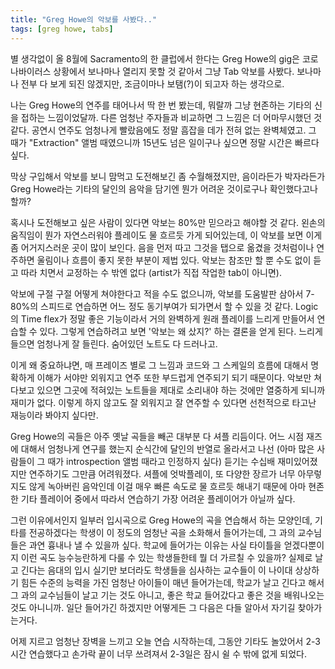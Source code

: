 ```yaml
---
title: "Greg Howe의 악보를 사봤다.."
tags: [greg howe, tabs]
---
```


별 생각없이 올 8월에 Sacramento의 한 클럽에서 한다는 Greg Howe의 gig은 코로나바이러스 상황에서 보나마나 열리지 못할 것 같아서 그냥 Tab 악보를 사봤다. 보나마나 전부 다 보게 되진 않겠지만, 조금이마나 보탬(?)이 되고자 하는 생각으로.

나는 Greg Howe의 연주를 태어나서 딱 한 번 봤는데, 뭐랄까 그냥 현존하는 기타의 신을 접하는 느낌이었달까. 다른 엄청난 주자들과 비교하면 그 느낌은 더 어마무시했던 것 같다. 공연시 연주도 엄청나게 빨랐음에도 정말 흠잡을 데가 전혀 없는 완벽체였고. 그 때가 "Extraction" 앨범 때였으니까 15년도 넘은 일이구나 싶으면 정말 시간은 빠르다 싶다. 

막상 구입해서 악보를 보니 맘먹고 도전해보긴 좀 수월해졌지만, 음이라든가 박자라든가 Greg Howe라는 기타의 달인의 음악을 담기엔 뭔가 어려운 것이로구나 확인했다고나 할까?

혹시나 도전해보고 싶은 사람이 있다면 악보는 80%만 믿으라고 해야할 것 같다. 왼손의 움직임이 뭔가 자연스러워야 플레이도 물 흐르듯 가게 되어있는데, 이 악보를 보면 이게 좀 어거지스러운 곳이 많이 보인다. 음을 먼저 따고 그것을 탭으로 옮겼을 것처럼이나 연주하면 울림이나 흐름이 좋지 못한 부분이 제법 있다. 악보는 참조만 할 뿐 수도 없이 듣고 따라 치면서 교정하는 수 밖엔 없다 (artist가 직접 작업한 tab이 아니면).

악보에 구절 구절 어떻게 쳐야한다고 적을 수도 없으니까, 악보를 도움발판 삼아서 7-80%의 스피드로 연습하면 어느 정도 동기부여가 되가면서 할 수 있을 것 같다. Logic의 Time flex가 정말 좋은 기능이라서 거의 완벽하게 원래 플레이를 느리게 만들어서 연습할 수 있다. 그렇게 연습하려고 보면 '악보는 왜 샀지?' 하는 결론을 얻게 된다. 느리게 들으면 엄청나게 잘 들린다. 숨어있던 노트도 다 드러나고.

이게 왜 중요하냐면, 매 프레이즈 별로 그 느낌과 코드와 그 스케일의 흐름에 대해서 명확하게 이해가 서야만 외워지고 연주 또한 부드럽게 연주되기 되기 때문이다. 악보만 쳐다보고 있으면 그곳에 적혀있는 노트들을 제대로 소리내야 하는 것에만 열중하게 되니까 재미가 없다. 이렇게 하지 않고도 잘 외워지고 잘 연주할 수 있다면 선천적으로 타고난 재능이라 봐야지 싶다만. 

Greg Howe의 곡들은 아주 옛날 곡들을 빼곤 대부분 다 셔플 리듬이다. 어느 시점 재즈에 대해서 엄청나게 연구를 했는지 순식간에 달인의 반열로 올라서고 나선 (아마 많은 사람들이 그 때가 introspection 앨범 때라고 인정하지 싶다) 듣기는 수십배 재미있어졌지만 연주하기도 그만큼 어려워졌다. 셔플에 엇박플레이, 또 다양한 장르가 너무 아무렇지도 않게 녹아버린 음악인데 이걸 매우 빠른 속도로 물 흐르듯 해내기 때문에 아마 현존한 기타 플레이어 중에서 따라서 연습하기 가장 어려운 플레이어가 아닐까 싶다.

그런 이유에서인지 일부러 입시곡으로 Greg Howe의 곡을 연습해서 하는 모양인데, 기타를 전공하겠다는 학생이 이 정도의 엄청난 곡을 소화해서 들어가는데, 그 과의 교수님들은 과연 흉내나 낼 수 있을까 싶다. 학교에 들어가는 이유는 사실 타이틀을 얻겠다뿐이지 이런 곡도 능수능란하게 다룰 수 있는 학생들한테 뭘 더 가르칠 수 있을까? 실제로 날고 긴다는 음대의 입시 실기만 보더라도 학생들을 심사하는 교수들이 이 나이대 상상하기 힘든 수준의 능력을 가진 엄청난 아이들이 매년 들어가는데, 학교가 날고 긴다고 해서 그 과의 교수님들이 날고 기는 것도 아니고, 좋은 학교 들어갔다고 좋은 것을 배워나오는 것도 아니니까. 일단 들어가긴 하겠지만 어떻게든 그 다음은 다들 알아서 자기길 찾아가는거다. 

어제 지르고 엄청난 장벽을 느끼고 오늘 연습 시작하는데, 그동안 기타도 놀았어서 2-3시간 연습했다고 손가락 끝이 너무 쓰려져서 2-3일은 잠시 쉴 수 밖에 없게 되었다. 